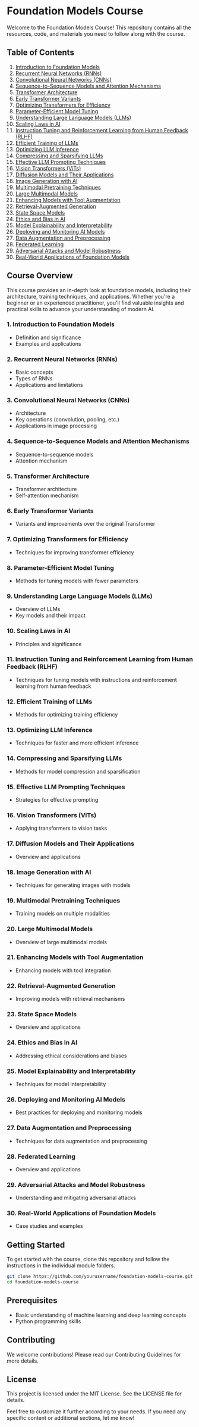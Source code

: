 # Foundation Models Course

Welcome to the Foundation Models Course! This repository contains all the resources, code, and materials you need to follow along with the course. 

## Table of Contents

1. [Introduction to Foundation Models](#1-introduction-to-foundation-models)
2. [Recurrent Neural Networks (RNNs)](#2-recurrent-neural-networks-rnns)
3. [Convolutional Neural Networks (CNNs)](#3-convolutional-neural-networks-cnns)
4. [Sequence-to-Sequence Models and Attention Mechanisms](#4-sequence-to-sequence-models-and-attention-mechanisms)
5. [Transformer Architecture](#5-transformer-architecture)
6. [Early Transformer Variants](#6-early-transformer-variants)
7. [Optimizing Transformers for Efficiency](#7-optimizing-transformers-for-efficiency)
8. [Parameter-Efficient Model Tuning](#8-parameter-efficient-model-tuning)
9. [Understanding Large Language Models (LLMs)](#9-understanding-large-language-models-llms)
10. [Scaling Laws in AI](#10-scaling-laws-in-ai)
11. [Instruction Tuning and Reinforcement Learning from Human Feedback (RLHF)](#11-instruction-tuning-and-reinforcement-learning-from-human-feedback-rlhf)
12. [Efficient Training of LLMs](#12-efficient-training-of-llms)
13. [Optimizing LLM Inference](#13-optimizing-llm-inference)
14. [Compressing and Sparsifying LLMs](#14-compressing-and-sparsifying-llms)
15. [Effective LLM Prompting Techniques](#15-effective-llm-prompting-techniques)
16. [Vision Transformers (ViTs)](#16-vision-transformers-vits)
17. [Diffusion Models and Their Applications](#17-diffusion-models-and-their-applications)
18. [Image Generation with AI](#18-image-generation-with-ai)
19. [Multimodal Pretraining Techniques](#19-multimodal-pretraining-techniques)
20. [Large Multimodal Models](#20-large-multimodal-models)
21. [Enhancing Models with Tool Augmentation](#21-enhancing-models-with-tool-augmentation)
22. [Retrieval-Augmented Generation](#22-retrieval-augmented-generation)
23. [State Space Models](#23-state-space-models)
24. [Ethics and Bias in AI](#24-ethics-and-bias-in-ai)
25. [Model Explainability and Interpretability](#25-model-explainability-and-interpretability)
26. [Deploying and Monitoring AI Models](#26-deploying-and-monitoring-ai-models)
27. [Data Augmentation and Preprocessing](#27-data-augmentation-and-preprocessing)
28. [Federated Learning](#28-federated-learning)
29. [Adversarial Attacks and Model Robustness](#29-adversarial-attacks-and-model-robustness)
30. [Real-World Applications of Foundation Models](#30-real-world-applications-of-foundation-models)

## Course Overview

This course provides an in-depth look at foundation models, including their architecture, training techniques, and applications. Whether you're a beginner or an experienced practitioner, you'll find valuable insights and practical skills to advance your understanding of modern AI.

### 1. Introduction to Foundation Models
- Definition and significance
- Examples and applications

### 2. Recurrent Neural Networks (RNNs)
- Basic concepts
- Types of RNNs
- Applications and limitations

### 3. Convolutional Neural Networks (CNNs)
- Architecture
- Key operations (convolution, pooling, etc.)
- Applications in image processing

### 4. Sequence-to-Sequence Models and Attention Mechanisms
- Sequence-to-sequence models
- Attention mechanism

### 5. Transformer Architecture
- Transformer architecture
- Self-attention mechanism

### 6. Early Transformer Variants
- Variants and improvements over the original Transformer

### 7. Optimizing Transformers for Efficiency
- Techniques for improving transformer efficiency

### 8. Parameter-Efficient Model Tuning
- Methods for tuning models with fewer parameters

### 9. Understanding Large Language Models (LLMs)
- Overview of LLMs
- Key models and their impact

### 10. Scaling Laws in AI
- Principles and significance

### 11. Instruction Tuning and Reinforcement Learning from Human Feedback (RLHF)
- Techniques for tuning models with instructions and reinforcement learning from human feedback

### 12. Efficient Training of LLMs
- Methods for optimizing training efficiency

### 13. Optimizing LLM Inference
- Techniques for faster and more efficient inference

### 14. Compressing and Sparsifying LLMs
- Methods for model compression and sparsification

### 15. Effective LLM Prompting Techniques
- Strategies for effective prompting

### 16. Vision Transformers (ViTs)
- Applying transformers to vision tasks

### 17. Diffusion Models and Their Applications
- Overview and applications

### 18. Image Generation with AI
- Techniques for generating images with models

### 19. Multimodal Pretraining Techniques
- Training models on multiple modalities

### 20. Large Multimodal Models
- Overview of large multimodal models

### 21. Enhancing Models with Tool Augmentation
- Enhancing models with tool integration

### 22. Retrieval-Augmented Generation
- Improving models with retrieval mechanisms

### 23. State Space Models
- Overview and applications

### 24. Ethics and Bias in AI
- Addressing ethical considerations and biases

### 25. Model Explainability and Interpretability
- Techniques for model interpretability

### 26. Deploying and Monitoring AI Models
- Best practices for deploying and monitoring models

### 27. Data Augmentation and Preprocessing
- Techniques for data augmentation and preprocessing

### 28. Federated Learning
- Overview and applications

### 29. Adversarial Attacks and Model Robustness
- Understanding and mitigating adversarial attacks

### 30. Real-World Applications of Foundation Models
- Case studies and examples

## Getting Started

To get started with the course, clone this repository and follow the instructions in the individual module folders.

```bash
git clone https://github.com/yourusername/foundation-models-course.git
cd foundation-models-course
```

## Prerequisites
- Basic understanding of machine learning and deep learning concepts
- Python programming skills

## Contributing
We welcome contributions! Please read our Contributing Guidelines for more details.

## License
This project is licensed under the MIT License. See the LICENSE file for details.

Feel free to customize it further according to your needs. If you need any specific content or additional sections, let me know!
